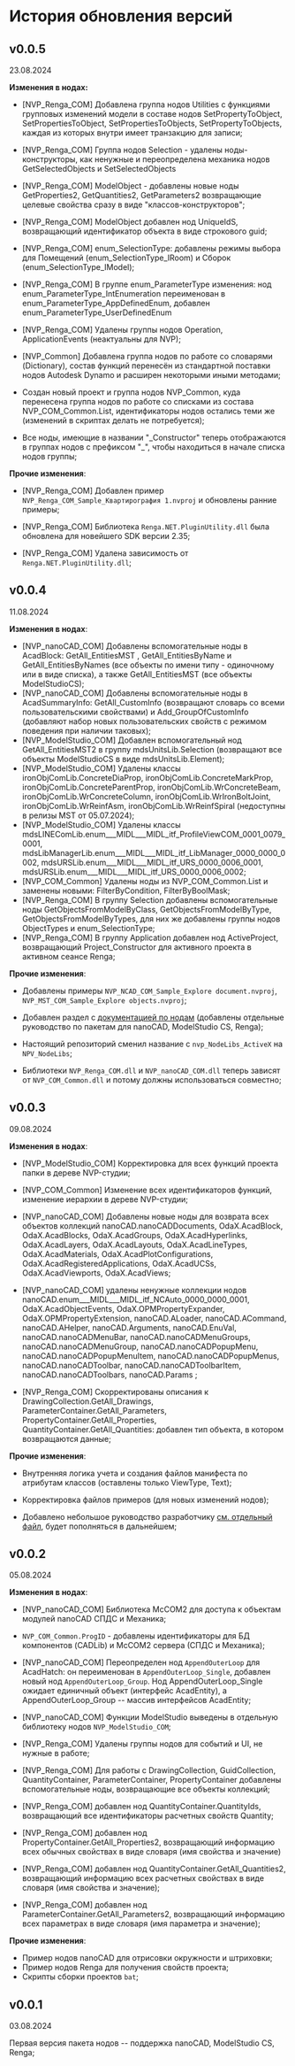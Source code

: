 # История обновления версий

## v0.0.5

23.08.2024

**Изменения в нодах:**

* [NVP_Renga_COM] Добавлена группа нодов Utilities с функциями групповых изменений модели в составе нодов SetPropertyToObject, SetPropertiesToObject, SetPropertiesToObjects, SetPropertyToObjects, каждая из которых внутри имеет транзакцию для записи;

* [NVP_Renga_COM] Группа нодов Selection - удалены ноды-конструкторы, как ненужные и переопределена механика нодов GetSelectedObjects и SetSelectedObjects

* [NVP_Renga_COM] ModelObject - добавлены новые ноды GetProperties2, GetQuantities2, GetParameters2 возвращающие целевые свойства сразу в виде "классов-конструкторов";

* [NVP_Renga_COM] ModelObject добавлен нод UniqueIdS, возвращающий идентификатор объекта в виде строкового guid;

* [NVP_Renga_COM] enum_SelectionType: добавлены режимы выбора для Помещений (enum_SelectionType_IRoom) и Сборок (enum_SelectionType_IModel);

* [NVP_Renga_COM] В группе enum_ParameterType изменения: нод enum_ParameterType_IntEnumeration переименован в enum_ParameterType_AppDefinedEnum, добавлен enum_ParameterType_UserDefinedEnum

* [NVP_Renga_COM] Удалены группы нодов Operation, ApplicationEvents (неактуальны для NVP);

* [NVP_Common] Добавлена группа нодов по работе со словарями (Dictionary), состав функций перенесён из стандартной поставки нодов Autodesk Dynamo и расширен некоторыми иными методами;

* Создан новый проект и группа нодов NVP_Common, куда перенесена группа нодов по работе со списками из состава NVP_COM_Common.List, идентификаторы нодов остались теми же (изменений в скриптах делать не потребуется);

* Все ноды, имеющие в названии "\_Constructor" теперь отображаются в группах нодов с префиксом "\_", чтобы находиться в начале списка нодов группы;

**Прочие изменения**:

* [NVP_Renga_COM] Добавлен пример `NVP_Renga_COM_Sample_Квартирография 1.nvproj` и обновлены ранние примеры;

* [NVP_Renga_COM] Библиотека `Renga.NET.PluginUtility.dll` была обновлена для новейшего SDK версии 2.35;

* [NVP_Renga_COM] Удалена зависимость от `Renga.NET.PluginUtility.dll`;

## v0.0.4

11.08.2024

**Изменения в нодах**:

* [NVP_nanoCAD_COM] Добавлены вспомогательные ноды в AcadBlock: GetAll_EntitiesMST , GetAll_EntitiesByName и GetAll_EntitiesByNames (все объекты по имени типу - одиночному или в виде списка), а также GetAll_EntitiesMST (все объекты ModelStudioCS);
* [NVP_nanoCAD_COM] Добавлены вспомогательные ноды в AcadSummaryInfo: GetAll_CustomInfo (возвращают словарь со всеми пользовательскими свойствами) и Add_GroupOfCustomInfo (добавляют набор новых пользовательских свойств с режимом поведения при наличии таковых);
* [NVP_ModelStudio_COM] Добавлен вспомогательный нод GetAll_EntitiesMST2 в группу mdsUnitsLib.Selection (возвращают все объекты ModelStudioCS в виде mdsUnitsLib.Element);
* [NVP_ModelStudio_COM] Удалены классы ironObjComLib.ConcreteDiaProp, ironObjComLib.ConcreteMarkProp, ironObjComLib.ConcreteParentProp, ironObjComLib.WrConcreteBeam, ironObjComLib.WrConcreteColumn, ironObjComLib.WrIronBoltJoint, ironObjComLib.WrReinfAsm, ironObjComLib.WrReinfSpiral (недоступны в релизы MST от 05.07.2024);
* [NVP_ModelStudio_COM] Удалены классы mdsLINEComLib.enum___MIDL___MIDL_itf_ProfileViewCOM_0001_0079_0001, mdsLibManagerLib.enum___MIDL___MIDL_itf_LibManager_0000_0000_0002, mdsURSLib.enum___MIDL___MIDL_itf_URS_0000_0006_0001, mdsURSLib.enum___MIDL___MIDL_itf_URS_0000_0006_0002;
* [NVP_COM_Common] Удалены ноды из NVP_COM_Common.List и заменены новыми: FilterByCondition, FilterByBoolMask;
* [NVP_Renga_COM] В группу Selection добавлены вспомогательные ноды GetObjectsFromModelByClass, GetObjectsFromModelByType, GetObjectsFromModelByTypes, для них же добавлены группы нодов ObjectTypes и enum_SelectionType;
* [NVP_Renga_COM] В группу Application добавлен нод ActiveProject, возвращающий Project_Constructor для активного проекта в активном сеансе Renga; 

**Прочие изменения**:

* Добавлены примеры `NVP_NCAD_COM_Sample_Explore document.nvproj`, `NVP_MST_COM_Sample_Explore objects.nvproj`;

* Добавлен раздел с [документацией по нодам](./docs/UserGuide.md) (добавлены отдельные руководство по пакетам для nanoCAD, ModelStudio CS, Renga);

* Настоящий репозиторий сменил название с `nvp_NodeLibs_ActiveX` на `NPV_NodeLibs`;

* Библиотеки `NVP_Renga_COM.dll` и `NVP_nanoCAD_COM.dll` теперь зависят от `NVP_COM_Common.dll` и потому должны использоваться совместно;

## v0.0.3

 09.08.2024

**Изменения в нодах**:

* [NVP_ModelStudio_COM] Корректировка для всех функций проекта папки в дереве NVP-студии;

* [NVP_COM_Common] Изменение всех идентификаторов функций, изменение иерархии в дереве NVP-студии;

* [NVP_nanoCAD_COM] Добавлены новые ноды для возврата всех объектов коллекций nanoCAD.nanoCADDocuments, OdaX.AcadBlock, OdaX.AcadBlocks, OdaX.AcadGroups, OdaX.AcadHyperlinks, OdaX.AcadLayers, OdaX.AcadLayouts, OdaX.AcadLineTypes, OdaX.AcadMaterials, OdaX.AcadPlotConfigurations, OdaX.AcadRegisteredApplications, OdaX.AcadUCSs, OdaX.AcadViewports, OdaX.AcadViews;

* [NVP_nanoCAD_COM] удалены ненужные коллекции нодов nanoCAD.enum___MIDL___MIDL_itf_NCAuto_0000_0000_0001, OdaX.AcadObjectEvents, OdaX.OPMPropertyExpander, OdaX.OPMPropertyExtension, nanoCAD.ALoader, nanoCAD.ACommand, nanoCAD.AHelper, nanoCAD.Arguments, nanoCAD.EnuVal, nanoCAD.nanoCADMenuBar, nanoCAD.nanoCADMenuGroups, nanoCAD.nanoCADMenuGroup, nanoCAD.nanoCADPopupMenu,  nanoCAD.nanoCADPopupMenuItem, nanoCAD.nanoCADPopupMenus, nanoCAD.nanoCADToolbar, nanoCAD.nanoCADToolbarItem,  nanoCAD.nanoCADToolbars, nanoCAD.Params ;

* [NVP_Renga_COM] Скорректированы описания к DrawingCollection.GetAll_Drawings, ParameterContainer.GetAll_Parameters, PropertyContainer.GetAll_Properties, QuantityContainer.GetAll_Quantities: добавлен тип объекта, в котором возвращаются данные;

**Прочие изменения**:

* Внутренняя логика учета и создания файлов манифеста по атрибутам классов (оставлены только ViewType, Text);

* Корректировка файлов примеров (для новых изменений нодов);

* Добавлено небольшое руководство разработчику [см. отдельный файл](./docs/DevGuide.md), будет пополняться в дальнейшем;

## v0.0.2

05.08.2024

**Изменения в нодах**:

* [NVP_nanoCAD_COM] Библиотека McCOM2 для доступа к объектам модулей nanoCAD СПДС и Механика;

* `NVP_COM_Common.ProgID` - добавлены идентификаторы для БД компонентов (CADLib) и McCOM2 сервера (СПДС и Механика);

* [NVP_nanoCAD_COM] Переопределен нод `AppendOuterLoop` для AcadHatch: он переименован в `AppendOuterLoop_Single`, добавлен новый нод `AppendOuterLoop_Group`. Нод AppendOuterLoop_Single ожидает единичный объект (интерфейс AcadEntity), а AppendOuterLoop_Group -- массив интерфейсов AcadEntity;

* [NVP_nanoCAD_COM] Функции ModelStudio выведены в отдельную библиотеку нодов `NVP_ModelStudio_COM`;

* [NVP_Renga_COM] Удалены группы нодов для событий и UI, не нужные в работе;

* [NVP_Renga_COM] Для работы с DrawingCollection, GuidCollection, QuantityContainer, ParameterContainer, PropertyContainer добавлены вспомогательные ноды, возвращающие все объекты коллекций;

* [NVP_Renga_COM] добавлен нод QuantityContainer.QuantityIds, возвращающий все идентификаторы расчетных свойств Quantity;

* [NVP_Renga_COM] добавлен нод PropertyContainer.GetAll_Properties2, возвращающий информацию всех обычных свойствах в виде словаря (имя свойства и значение)

* [NVP_Renga_COM] добавлен нод QuantityContainer.GetAll_Quantities2, возвращающий информацию всех расчетных свойствах в виде словаря (имя свойства и значение);

* [NVP_Renga_COM] добавлен нод ParameterContainer.GetAll_Parameters2, возвращающий информацию всех параметрах в виде словаря (имя параметра и значение);

**Прочие изменения**:

* Пример нодов nanoCAD для отрисовки окружности и штриховки;
* Пример нодов Renga для получения свойств проекта;
* Скрипты сборки проектов `bat`;

## v0.0.1

03.08.2024

Первая версия пакета нодов -- поддержка nanoCAD, ModelStudio CS, Renga;
